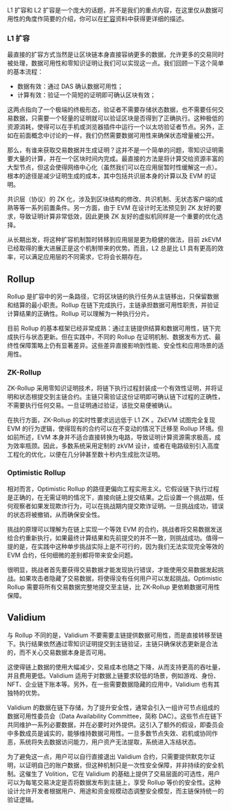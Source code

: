 L1 扩容和 L2 扩容是一个庞大的话题，并不是我们的重点内容，在这里仅从数据可用性的角度作简要的介绍，你可以在[扩容](https://ethereum.org/zh/developers/docs/scaling/)资料中获得更详细的描述。

### **L1 扩容**

最直接的扩容方式当然是让区块链本身直接容纳更多的数据，允许更多的交易同时被处理，数据可用性和零知识证明让我们可以实现这一点。我们回顾一下这个简单的基本流程：

- 数据有效：通过 DAS 确认数据可用性；
- 计算有效：验证一个简短的证明即可确认区块有效；

这两点指向了一个极端的终极形态，验证者不需要存储状态数据，也不需要任何交易数据，只需要一个轻量的证明就可以验证区块是否得到了正确执行。这种极低的资源消耗，使得可以在手机或浏览器插件中运行一个以太坊验证者节点。另外，正如在前面概念中讨论的一样，我们仍然需要数据可用性来确保状态增量被公开。

那么，有谁来获取交易数据并生成证明？这并不是一个简单的问题，零知识证明需要大量的计算，并在一个区块时间内完成。最直接的方法是将计算交给资源丰富的大型节点，但这会使得网络中心化（虽然我们可以在应用层暂时性缓解这一点）。根本的途径是减少证明生成的成本，其中包括共识层本身的计算以及 EVM 的证明。

共识层（协议）的 ZK 化，涉及到区块结构的修改、共识机制、无状态客户端的成熟等等一系列前置条件。另一方面，由于 EVM 在设计时无法预见到 ZK 友好的要求，导致证明计算非常低效，因此更换 ZK 友好的虚拟机同样是一个重要的优化选择。

从长期出发，将这种扩容机制暂时转移到应用层是更为稳健的做法，目前 zkEVM 已经取得的重大进展正是这个机制带来的优势。而且，L2 总是比 L1 具有更高的效率，可以满足应用层的不同需求，它将会长期存在。

## Rollup

Rollup 是扩容中的另一条路径，它将区块链的执行任务从主链移出，只保留数据和结算的最小职责。Rollup 在链下完成执行，主链承担数据可用性职责，并验证计算结果的正确性。Rollup 可以理解为一种执行分片。

目前 Rollup 的基本框架已经非常成熟：通过主链提供结算和数据可用性，链下完成执行与状态更新。但在实践中，不同的 Rollup 在证明机制、数据发布方式、最终性保障策略上仍有显著差异。这些差异直接影响到性能、安全性和应用场景的适用性。

### ZK-Rollup

ZK-Rollup 采用零知识证明技术，将链下执行过程封装成一个有效性证明，并将证明和状态根提交到主链合约。主链只需验证这份证明即可确认链下过程的正确性，不需要执行任何交易。一旦证明通过验证，该批交易便被确认。

在执行方面，ZK-Rollup 的实时性要求远远低于 L1 ZK 。ZkEVM 试图完全复现 EVM 的行为逻辑，使得现有的合约可以在不变动的情况下迁移至 Rollup 环境。但如前所述，EVM 本身并不适合直接转换为电路，导致证明计算资源需求极高，成为效率瓶颈。因此，多数系统采用定制的 zkVM 设计，或者在电路级别引入高度工程化的优化，以便在几分钟甚至数十秒内生成批次证明。

### Optimistic Rollup

相对而言，Optimistic Rollup 的路径更偏向工程实用主义。它假设链下执行过程是正确的，在无需证明的情况下，直接向链上提交结果。之后设置一个挑战期，任何观察者如果发现欺诈行为，可以在挑战期内提交欺诈证明。一旦挑战成功，错误的状态将被撤销，从而确保安全性。

挑战的原理可以理解为在链上实现一个等效 EVM 的合约，挑战者将交易数据发送给合约重新执行，如果最终计算结果和先前提交的并不一致，则挑战成功。值得一提的是，在实践中这种单步挑战实际上是不可行的，因为我们无法实现完全等效的 EVM 合约，任何细微的差别都将带来安全问题。

很明显，挑战者首先要获得交易数据才能发现执行错误，才能使用交易数据发起挑战。如果攻击者隐藏了交易数据，将使得没有任何用户可以发起挑战。Optimistic Rollup 需要将所有交易数据完整地提交至主链，比 ZK-Rollup 更依赖数据可用性保障。

## Validium

与 Rollup 不同的是，Validium 不要需要主链提供数据可用性，而是直接转移至链下。执行结果依然通过零知识证明提交到主链验证，主链只确保状态更新是合法的，而不关心交易数据本身是否可用。

这使得链上数据的使用大幅减少，交易成本也随之下降，从而支持更高的吞吐量，并且费用更低。Validium 适用于对数据上链要求较低的场景，例如游戏、身份、NFT、企业链下账本等。另外，在一些需要数据隐藏的应用中，Validium 也有其独特的优势。

Validium 的数据在链下存储，为了提升安全性，通常会引入一组许可节点组成的数据可用性委员会（Data Availability Committee，简称 DAC）。这些节点在链下共同维护一系列必要数据，并在必要时对外提供。这引入了额外的假设，即委员会中多数成员是诚实的，能够维持数据可用性。一旦多数节点失效、宕机或协同作恶，系统将失去数据访问能力，用户资产无法提取，系统进入冻结状态。

为了避免这一点，用户可以自行直接退出 Validium 合约，只需要提供默克尔证明，以证明自己的账户数据，但这种机制只是一次性安全保障，并非持续的安全机制。这催生了 Volition，它在 Validium 的基础上提供了交易层面的可选性，用户可以为每笔交易决定是否将数据发布到主链上，享受 Rollup 等价的安全性。这种设计允许开发者根据用户、用途和资金规模动态调整安全模型，而主链保持统一的验证逻辑。